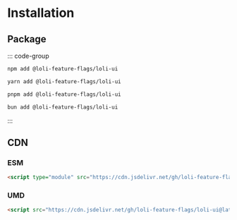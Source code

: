 # Installation

## Package

::: code-group

```bash [npm]
npm add @loli-feature-flags/loli-ui
```

```bash [yarn]
yarn add @loli-feature-flags/loli-ui
```

```bash [pnpm]
pnpm add @loli-feature-flags/loli-ui
```

```bash [bun]
bun add @loli-feature-flags/loli-ui
```

:::

## CDN

### ESM

```html
<script type="module" src="https://cdn.jsdelivr.net/gh/loli-feature-flags/loli-ui@latest/dist/loli-ui.js"></script>
```

### UMD

```html
<script src="https://cdn.jsdelivr.net/gh/loli-feature-flags/loli-ui@latest/dist/loli-ui.umd.cjs"></script>
```
